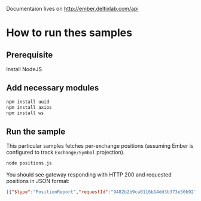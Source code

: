 Documentaion lives on http://ember.deltixlab.com/api



# How to run thes samples

## Prerequisite

Install NodeJS 


## Add necessary modules

```sh
npm install uuid
npm install axios
npm install ws
```

## Run the sample

This particular samples fetches per-exchange positions (assuming Ember is configured to track `Exchange/Symbol` projection).

```sh
node positions.js
```

You should see gateway responding with HTTP 200 and requested positions in JSON format:

```json
[{"$type":"PositionReport","requestId":"9482b2b9ca0116b14dd3b373e50b9273747a","found":true,"projection":"Exchange/Symbol","last":false, "exchangeId":"NIAGARA","size":0,"averageCost":0,"realizedPnL":0,"unrealizedPnL":0,"marketValue":0,"symbol":"BCH/BTC","timestamp":"2023-01-20T15:34:17.907Z"}, {"$type":"PositionReport","requestId":"9482b2b9ca0116b14dd3b373e50b9273747a","found":true,"projection":"Exchange/Symbol","last":false, "exchangeId":"NIAGARA","size":0,"averageCost":0,"realizedPnL":0,"unrealizedPnL":0,"marketValue":0,"symbol":"ETH/USD","timestamp":"2023-01-20T15:34:17.907Z"}, {"$type":"PositionReport","requestId":"9482b2b9ca0116b14dd3b373e50b9273747a","found":true,"projection":"Exchange/Symbol","last":false, "exchangeId":"NIAGARA","size":0,"averageCost":0,"realizedPnL":0,"unrealizedPnL":0,"marketValue":0,"symbol":"BCH/USD","timestamp":"2023-01-20T15:34:17.907Z"}, ...]
```



